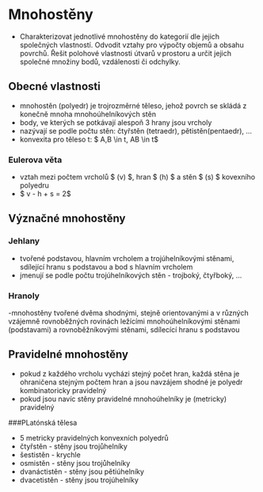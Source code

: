 # Mnohostěny 

- Charakterizovat jednotlivé mnohostěny do kategorií dle jejich společných vlastností. Odvodit vztahy pro výpočty objemů a obsahu povrchů. Řešit polohové vlastnosti útvarů v prostoru a určit jejich společné množiny bodů, vzdálenosti či odchylky. 

## Obecné vlastnosti
- mnohostěn (polyedr) je trojrozměrné těleso, jehož povrch se skládá z konečně mnoha mnohoúhelníkových stěn
- body, ve kterých se potkávají alespoň 3 hrany jsou vrcholy
- nazývají se podle počtu stěn: čtyřstěn (tetraedr), pětistěn(pentaedr), ...
- konvexita pro těleso t: $ A,B \in t, AB \in t$

### Eulerova věta
- vztah mezi počtem vrcholů $ (v) $, hran $ (h) $ a stěn $ (s) $ kovexního polyedru
- $ v - h + s = 2$

## Význačné mnohostěny

### Jehlany
- tvořené podstavou, hlavním vrcholem a trojúhelníkovými stěnami, sdílející hranu s podstavou a bod s hlavním vrcholem
- jmenují se podle počtu trojúhelníkových stěn - trojboký, čtyřboký, ...

### Hranoly
-mnohostěny tvořené dvěma shodnými, stejně orientovanými a v různých vzájemně rovnoběžných rovinách ležícími mnohoúhelníkovými stěnami (podstavami) a rovnoběžníkovými stěnami, sdílecící hranu s podstavou

## Pravidelné mnohostěny
- pokud z každého vrcholu vycházi stejný počet hran, každá stěna je ohraničena stejným počtem hran a jsou navzájem shodné je polyedr kombinatoricky pravidelný
- pokud jsou navíc stěny pravidelné mnohoúhelníky je (metricky) pravidelný

###PLatónská tělesa
- 5 metricky pravidelných konvexních polyedrů
- čtyřstěn - stěny jsou trojůhelníky
- šestistěn - krychle
- osmistěn - stěny jsou  trojůhelníky
- dvanáctistěn - stěny jsou pětiúhelníky
- dvacetistěn - stěny jsou  trojúhelníky